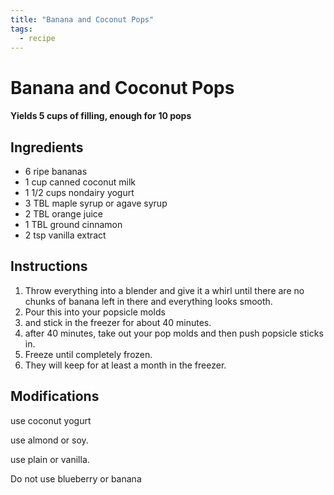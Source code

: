 ```yaml
---
title: "Banana and Coconut Pops"
tags:
  - recipe
---
```


# Banana and Coconut Pops

#### Yields 5 cups of filling, enough for 10 pops

## Ingredients
- 6 ripe bananas
- 1 cup canned coconut milk
- 1 1/2 cups nondairy yogurt
- 3 TBL maple syrup or agave syrup
- 2 TBL orange juice
- 1 TBL ground cinnamon
- 2 tsp vanilla extract

## Instructions

1. Throw everything into a blender and give it a whirl until there are no chunks of banana left in there and everything looks smooth.
2. Pour this into your popsicle molds 
3. and stick in the freezer for about 40 minutes. 
4. after 40 minutes, take out your pop molds and then push popsicle sticks in. 
5. Freeze until completely frozen.
6. They will keep for at least a month in the freezer.

## Modifications

use coconut yogurt

use almond or soy. 

use plain or vanilla.

Do not use blueberry or banana
